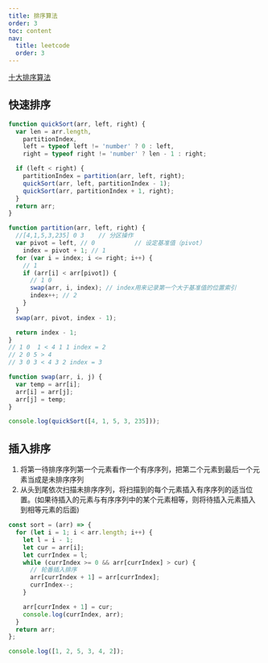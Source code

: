 ```yaml
---
title: 排序算法
order: 3
toc: content
nav:
  title: leetcode
  order: 3
---
```


[十大排序算法](https://www.runoob.com/w3cnote/ten-sorting-algorithm.html)

## 快速排序

```javascript
function quickSort(arr, left, right) {
  var len = arr.length,
    partitionIndex,
    left = typeof left != 'number' ? 0 : left,
    right = typeof right != 'number' ? len - 1 : right;

  if (left < right) {
    partitionIndex = partition(arr, left, right);
    quickSort(arr, left, partitionIndex - 1);
    quickSort(arr, partitionIndex + 1, right);
  }
  return arr;
}

function partition(arr, left, right) {
  //[4,1,5,3,235] 0 3    // 分区操作
  var pivot = left, // 0           // 设定基准值（pivot）
    index = pivot + 1; // 1
  for (var i = index; i <= right; i++) {
    // 1
    if (arr[i] < arr[pivot]) {
      // 1 0
      swap(arr, i, index); // index用来记录第一个大于基准值的位置索引
      index++; // 2
    }
  }
  swap(arr, pivot, index - 1);

  return index - 1;
}
// 1 0  1 < 4 1 1 index = 2
// 2 0 5 > 4
// 3 0 3 < 4 3 2 index = 3

function swap(arr, i, j) {
  var temp = arr[i];
  arr[i] = arr[j];
  arr[j] = temp;
}

console.log(quickSort([4, 1, 5, 3, 235]));
```

## 插入排序

1. 将第一待排序序列第一个元素看作一个有序序列，把第二个元素到最后一个元素当成是未排序序列
2. 从头到尾依次扫描未排序序列，将扫描到的每个元素插入有序序列的适当位置。(如果待插入的元素与有序序列中的某个元素相等，则将待插入元素插入到相等元素的后面)

```javascript
const sort = (arr) => {
  for (let i = 1; i < arr.length; i++) {
    let l = i - 1;
    let cur = arr[i];
    let currIndex = l;
    while (currIndex >= 0 && arr[currIndex] > cur) {
      // 轮番插入排序
      arr[currIndex + 1] = arr[currIndex];
      currIndex--;
    }

    arr[currIndex + 1] = cur;
    console.log(currIndex, arr);
  }
  return arr;
};

console.log([1, 2, 5, 3, 4, 2]);
```
